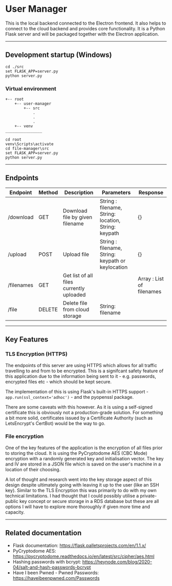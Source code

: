 # User Manager

This is the local backend connected to the Electron frontend. It also helps to connect to the cloud backend and provides core functionality. It is a Python Flask server and will be packaged together with the Electron application.

---

## Development startup (Windows)
```
cd ./src
set FLASK_APP=server.py
python server.py
```
### Virtual environment
```
+-- root
    +-- user-manager
        +-- src
            .
            .
            .
    +-- venv
________________

cd root
venv\Scripts\activate
cd file-manager\src
set FLASK_APP=server.py
python server.py

```
---

## Endpoints

| Endpoint | Method | Description | Parameters | Response
|-|-|-|-|-|
| /download | GET | Download file by given filename | String : filename, String: location, String: keypath | {} |
| /upload | POST | Upload file | String : filename, String: keypath or keylocation | {} |
| /filenames | GET | Get list of all files currently uploaded | | Array : List of filenames |
| /file | DELETE | Delete file from cloud storage | String: filename | |

---

## Key Features

### TLS Encryption (HTTPS)
The endpoints of this server are using HTTPS which allows for all traffic travelling to and from to be encrypted. This is a signifcant safety feature of this application due to the information being sent to it - e.g. passwords, encrypted files etc - which should be kept secure.

The implementation of this is using Flask's built-in HTTPS support - `app.run(ssl_context='adhoc')` - and the pyopenssl package.

There are some caveats with this however. As it is using a self-signed certificate this is obviously not a production-grade solution. For something a bit more solid, certificates issued by a Certificate Authority (such as LetsEncrypt's CertBot) would be the way to go.

### File encryption
One of the key features of the application is the encryption of all files prior to storing the cloud. It is using the PyCryptodome AES (CBC Mode) encryption with a randomly generated key and initialisation vector. The key and IV are stored in a JSON file which is saved on the user's machine in a location of their choosing.

A lot of thought and research went into the key storage aspect of this design despite ultimately going with leaving it up to the user (like an SSH key). Similar to the TLS Encryption this was primarily to do with my own technical limitations. I had thought that I could possibly utilise a private-public key concept or secure storage in a RDS database but these are all options I will have to explore more thoroughly if given more time and capacity.


---

## Related documentation
* Flask documentation: https://flask.palletsprojects.com/en/1.1.x/
* PyCryptodome AES: https://pycryptodome.readthedocs.io/en/latest/src/cipher/aes.html
* Hashing passwords with bcrypt: https://heynode.com/blog/2020-04/salt-and-hash-passwords-bcrypt
* Have I been Pwned - Pwned Passwords: https://haveibeenpwned.com/Passwords


